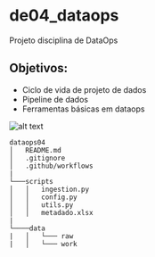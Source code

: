 # de04_dataops

Projeto disciplina de DataOps



## **Objetivos**:
- Ciclo de vida de projeto de dados
- Pipeline de dados
- Ferramentas básicas em dataops


![alt text](imgs/aula02.jpg)

```
dataops04
│   README.md
│   .gitignore 
│   .github/workflows
|
└───scripts
│   │   ingestion.py
│   │   config.py
│   │   utils.py
│   │   metadado.xlsx
|
└────data
|   │   └─── raw
|   │   └─── work
```

